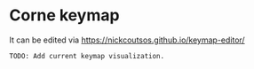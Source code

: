 # Corne keymap

It can be edited via https://nickcoutsos.github.io/keymap-editor/

`TODO: Add current keymap visualization.`
